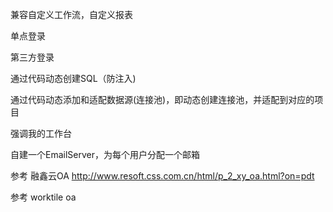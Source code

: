 

兼容自定义工作流，自定义报表

单点登录

第三方登录

通过代码动态创建SQL（防注入)

通过代码动态添加和适配数据源(连接池)，即动态创建连接池，并适配到对应的项目


强调我的工作台

自建一个EmailServer，为每个用户分配一个邮箱

参考 融鑫云OA http://www.resoft.css.com.cn/html/p_2_xy_oa.html?on=pdt

参考 worktile oa



